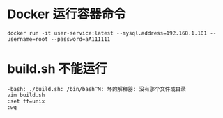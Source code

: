 # Docker 运行容器命令
```
docker run -it user-service:latest --mysql.address=192.168.1.101 --username=root --password=aA111111
```

# build.sh 不能运行

```
-bash: ./build.sh: /bin/bash^M: 坏的解释器: 没有那个文件或目录
vim build.sh
:set ff=unix
:wq
```